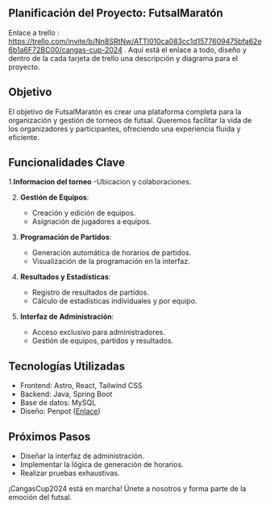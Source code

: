 ## Planificación del Proyecto: FutsalMaratón
 Enlace a trello : https://trello.com/invite/b/Nn8SRtNw/ATTI010ca083cc1d1577609475bfa62e6b1a6F72BC00/cangas-cup-2024 . Aquí está el enlace a todo, diseño y dentro de la cada tarjeta de trello una descripción y diagrama para el proyecto.

## Objetivo

El objetivo de FutsalMaratón es crear una plataforma completa para la organización y gestión de torneos de futsal. Queremos facilitar la vida de los organizadores y participantes, ofreciendo una experiencia fluida y eficiente.

## Funcionalidades Clave
1.**Informacion del torneo**
   -Ubicacion y colaboraciones.

2. **Gestión de Equipos**:
   - Creación y edición de equipos.
   - Asignación de jugadores a equipos.

2. **Programación de Partidos**:
   - Generación automática de horarios de partidos.
   - Visualización de la programación en la interfaz.

3. **Resultados y Estadísticas**:
   - Registro de resultados de partidos.
   - Cálculo de estadísticas individuales y por equipo.

4. **Interfaz de Administración**:
   - Acceso exclusivo para administradores.
   - Gestión de equipos, partidos y resultados.

## Tecnologías Utilizadas

- Frontend: Astro, React, Tailwind CSS
- Backend: Java, Spring Boot
- Base de datos: MySQL
- Diseño: Penpot ([Enlace](https://design.penpot.app/#/workspace/af8aaf7c-05e6-8124-8003-cc8034e8f24b/93d0ad32-dfe5-8194-8003-fe22654ffe96?page-id=3209b940-efb1-11eb-836e-355af247e295))

## Próximos Pasos

- Diseñar la interfaz de administración.
- Implementar la lógica de generación de horarios.
- Realizar pruebas exhaustivas.

¡CangasCup2024 está en marcha! Únete a nosotros y forma parte de la emoción del futsal.

